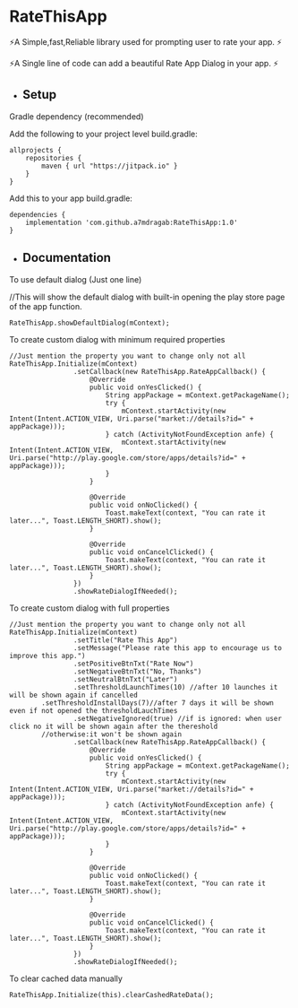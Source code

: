 # RateThisApp

⚡️A Simple,fast,Reliable library used for prompting user to rate your app. ⚡️

⚡️A Single line of code can add a beautiful Rate App Dialog in your app. ⚡️

+ ## Setup
Gradle dependency (recommended)

Add the following to your project level build.gradle:
``` 
allprojects {
	repositories {
		maven { url "https://jitpack.io" }
	}
}
``` 


Add this to your app build.gradle:
``` 
dependencies {
	implementation 'com.github.a7mdragab:RateThisApp:1.0'
}
```

+ ## Documentation
To use default dialog (Just one line)

//This will show the default dialog with built-in opening the play store page of the app function.
```
RateThisApp.showDefaultDialog(mContext);
```

To create custom dialog with minimum required properties
```
//Just mention the property you want to change only not all
RateThisApp.Initialize(mContext)
                .setCallback(new RateThisApp.RateAppCallback() {
                    @Override
                    public void onYesClicked() {
                        String appPackage = mContext.getPackageName();
                        try {
                            mContext.startActivity(new Intent(Intent.ACTION_VIEW, Uri.parse("market://details?id=" + appPackage)));
                        } catch (ActivityNotFoundException anfe) {
                            mContext.startActivity(new Intent(Intent.ACTION_VIEW, Uri.parse("http://play.google.com/store/apps/details?id=" + appPackage)));
                        }
                    }

                    @Override
                    public void onNoClicked() {
                        Toast.makeText(context, "You can rate it later...", Toast.LENGTH_SHORT).show();
                    }

                    @Override
                    public void onCancelClicked() {
                        Toast.makeText(context, "You can rate it later...", Toast.LENGTH_SHORT).show();
                    }
                })
                .showRateDialogIfNeeded();
```

To create custom dialog with full properties
```
//Just mention the property you want to change only not all
RateThisApp.Initialize(mContext)
                .setTitle("Rate This App")
                .setMessage("Please rate this app to encourage us to improve this app.")
                .setPositiveBtnTxt("Rate Now")
                .setNegativeBtnTxt("No, Thanks")
                .setNeutralBtnTxt("Later")
                .setThresholdLaunchTimes(10) //after 10 launches it will be shown again if cancelled
		.setThresholdInstallDays(7)//after 7 days it will be shown even if not opened the thresholdLauchTimes
                .setNegativeIgnored(true) //if is ignored: when user click no it will be shown again after the thereshold
		//otherwise:it won't be shown again
                .setCallback(new RateThisApp.RateAppCallback() {
                    @Override
                    public void onYesClicked() {
                        String appPackage = mContext.getPackageName();
                        try {
                            mContext.startActivity(new Intent(Intent.ACTION_VIEW, Uri.parse("market://details?id=" + appPackage)));
                        } catch (ActivityNotFoundException anfe) {
                            mContext.startActivity(new Intent(Intent.ACTION_VIEW, Uri.parse("http://play.google.com/store/apps/details?id=" + appPackage)));
                        }
                    }

                    @Override
                    public void onNoClicked() {
                        Toast.makeText(context, "You can rate it later...", Toast.LENGTH_SHORT).show();
                    }

                    @Override
                    public void onCancelClicked() {
                        Toast.makeText(context, "You can rate it later...", Toast.LENGTH_SHORT).show();
                    }
                })
                .showRateDialogIfNeeded();
```

To clear cached data manually
```
RateThisApp.Initialize(this).clearCashedRateData();
```
